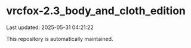# vrcfox-2.3_body_and_cloth_edition

Last updated: 2025-05-31 04:21:22

This repository is automatically maintained.
